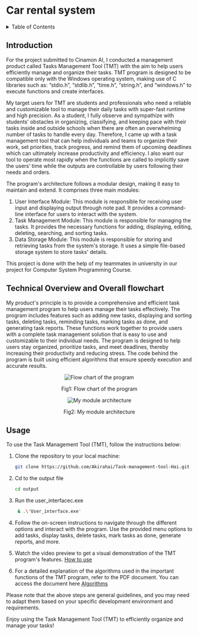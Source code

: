 # Car rental system
<!-- TABLE OF CONTENTS -->
<details>
  <summary>Table of Contents</summary>
  <ol>
    <li>
      <a href="#introduction">Introduction</a>
    </li>
    <li>
      <a href="#technical-overview-and-overall-flowchart">Technical Overview and Overall flowchart</a>
    </li>
    <li><a href="#usage">Usage</a></li>
  </ol>
</details>



<!-- ABOUT THE PROJECT -->
## Introduction

For the project submitted to Cinamon AI, I conducted a management product called Tasks Management Tool (TMT) with the aim to help users efficiently manage and organize their tasks. TMT program is designed to be compatible only with the Windows operating system, making use of C libraries such as: “stdio.h”, “stdlib.h”, “time.h”, “string.h”, and “windows.h” to execute functions and create interfaces. 

My target users for TMT are students and professionals who need a reliable and customizable tool to manage their daily tasks with super-fast runtime and high precision. As a student, I fully observe and sympathize with students’ obstacles in organizing, classifying, and keeping pace with their tasks inside and outside schools when there are often an overwhelming number of tasks to handle every day. Therefore, I came up with a task management tool that can help individuals and teams to organize their work, set priorities, track progress, and remind them of upcoming deadlines which can ultimately increase productivity and efficiency. I also want our tool to operate most rapidly when the functions are called to implicitly save the users’ time while the outputs are controllable by users following their needs and orders. 

The program's architecture follows a modular design, making it easy to maintain and extend. It comprises three main modules:
1.	User Interface Module: This module is responsible for receiving user input and displaying output through note pad. It provides a command-line interface for users to interact with the system.
2.	Task Management Module: This module is responsible for managing the tasks. It provides the necessary functions for adding, displaying, editing, deleting, searching, and sorting tasks.
3.	Data Storage Module: This module is responsible for storing and retrieving tasks from the system's storage. It uses a simple file-based storage system to store tasks' details.

This project is done with the help of my teammates in university in our project for Computer System Programming Course.


<!-- GETTING STARTED -->
## Technical Overview and Overall flowchart

My product's principle is to provide a comprehensive and efficient task management program to help users manage their tasks effectively. The program includes features such as adding new tasks, displaying and sorting tasks, deleting tasks, reminding tasks, marking tasks as done, and generating task reports. These functions work together to provide users with a complete task management solution that is easy to use and customizable to their individual needs. The program is designed to help users stay organized, prioritize tasks, and meet deadlines, thereby increasing their productivity and reducing stress. The code behind the program is built using efficient algorithms that ensure speedy execution and accurate results.

<p align="center">
  <img src="images/flowchart.png" alt="Flow chart of the program">
</p>

<p align="center">
  Fig1: Flow chart of the program
</p>


<p align="center">
  <img src="images/module.png" alt="My module architecture">
</p>

<p align="center">
  Fig2: My module architecture
</p>

## Usage
To use the Task Management Tool (TMT), follow the instructions below:

1. Clone the repository to your local machine:
   ```sh
   git clone https://github.com/Akirahai/Task-management-tool-Hai.git
   ```

2. Cd to the output file
   ```sh
   cd output
   ```
3. Run the user_interfacec.exe
   ```sh
    & .\'User_interface.exe'
   ```

4. Follow the on-screen instructions to navigate through the different options and interact with the program. Use the provided menu options to add tasks, display tasks, delete tasks, mark tasks as done, generate reports, and more.

5. Watch the video preview to get a visual demonstration of the TMT program's features.
[How to use](https://drive.google.com/file/d/1Rg7ZsRUGBDR-FkWzPcFc-wchMr3b08sz/view?usp=drive_link)


6. For a detailed explanation of the algorithms used in the important functions of the TMT program, refer to the PDF document. You can access the document here [Algorithms](Algorithms.pdf)

Please note that the above steps are general guidelines, and you may need to adapt them based on your specific development environment and requirements.

Enjoy using the Task Management Tool (TMT) to efficiently organize and manage your tasks!